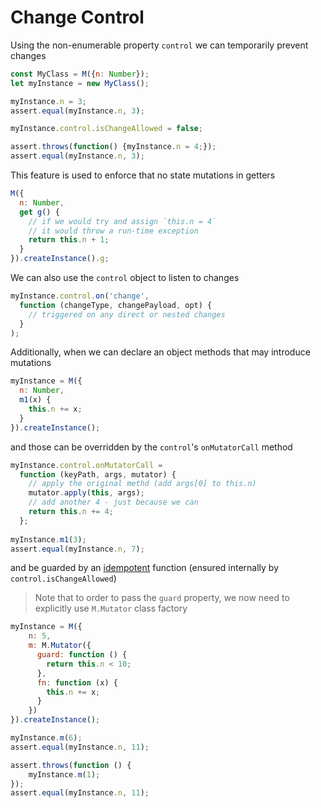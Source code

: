 # Change Control

Using the non-enumerable property `control` we can temporarily prevent changes

```js
const MyClass = M({n: Number});
let myInstance = new MyClass();

myInstance.n = 3;
assert.equal(myInstance.n, 3);

myInstance.control.isChangeAllowed = false;

assert.throws(function() {myInstance.n = 4;});
assert.equal(myInstance.n, 3);
```

This feature is used to enforce that no state mutations in getters

```js 
M({
  n: Number,
  get g() {
    // if we would try and assign `this.n = 4`
    // it would throw a run-time exception
    return this.n + 1;
  }
}).createInstance().g;
```
We can also use the `control` object to listen to changes

```js
myInstance.control.on('change', 
  function (changeType, changePayload, opt) {
    // triggered on any direct or nested changes
  }
);
```

Additionally, when we can declare an object methods that may introduce mutations

```js
myInstance = M({
  n: Number,
  m1(x) {
    this.n += x;
  }
}).createInstance();
```

and those can be overridden by the `control`'s `onMutatorCall` method

```js
myInstance.control.onMutatorCall = 
  function (keyPath, args, mutator) {
    // apply the original methd (add args[0] to this.n)
    mutator.apply(this, args); 
    // add another 4 - just because we can
    return this.n += 4; 
  };
    
myInstance.m1(3);
assert.equal(myInstance.n, 7);
```

and be guarded by an [idempotent](https://en.wikipedia.org/wiki/Idempotence) function (ensured internally by `control.isChangeAllowed`)

> Note that to order to pass the `guard` property, we now need to explicitly use `M.Mutator` class factory

```js
myInstance = M({
    n: 5,
    m: M.Mutator({
      guard: function () {
        return this.n < 10;
      },
      fn: function (x) {
        this.n += x;
      }
    })
}).createInstance();

myInstance.m(6);
assert.equal(myInstance.n, 11);

assert.throws(function () {
    myInstance.m(1);
});
assert.equal(myInstance.n, 11);
```